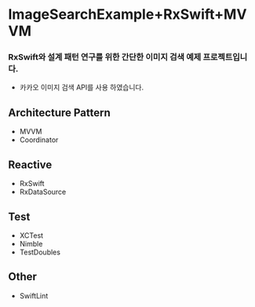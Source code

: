 
# ImageSearchExample+RxSwift+MVVM

### RxSwift와 설계 패턴 연구를 위한 간단한 이미지 검색 예제 프로젝트입니다.
- 카카오 이미지 검색 API를 사용 하였습니다.


## Architecture Pattern

- MVVM
- Coordinator

## Reactive

- RxSwift
- RxDataSource

## Test

- XCTest
- Nimble
- TestDoubles

## Other
- SwiftLint